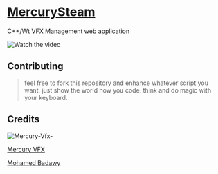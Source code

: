 # [MercurySteam](http://mercuryvisualsolutions.github.io/MercurySteam/)

C++/Wt VFX Management web application

![Watch the video](https://www.youtube.com/watch?v=zhvyPsvHZVI)

## Contributing
> feel free to fork this repository and enhance whatever script you want, just show the world how you code, think and do magic with your keyboard.

## Credits
![Mercury-Vfx-](https://s3-eu-west-1.amazonaws.com/wuzzuf/files/company_logo/Mercury-Vfx-Egypt-14101-1599563545.jpg)


[Mercury VFX](https://www.mercuryvfx.com/)

[Mohamed Badawy](https://www.linkedin.com/in/mohamed-badawy-3723b725/)
